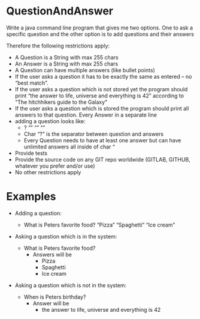 # QuestionAndAnswer

Write a java command line program that gives me two options. 
One to ask a specific question and the other option is to add questions and their answers

Therefore the following restrictions apply:
  - A Question is a String with max 255 chars
  - An Answer is a String with max 255 chars
  - A Question can have multiple answers (like bullet points)
  - If the user asks a question it has to be exactly the same as entered – no “best match”.
  - If the user asks a question which is not stored yet the program should print “the answer to life, universe and everything is 42” according to “The hitchhikers guide to the Galaxy”
  - If the user asks a question which is  stored the program should print all answers to that question. Every Answer in a separate line
  - adding a question looks like: 
    - <question>? “<answer1>” “<answer2>” “<answerX>”
    - Char “?” is the separator between question and answers
    - Every Question needs to have at least one answer but can have unlimited answers all inside of char “
  - Provide tests
  - Provide the source code on any GIT repo worldwide (GITLAB, GITHUB, whatever you prefer and/or use)
  - No other restrictions apply
 
# Examples

  - Adding a question: 
    - What is Peters favorite food? “Pizza” “Spaghetti” “Ice cream”

  - Asking a question which is in the system: 
    - What is Peters favorite food? 
      - Answers will be 
        - Pizza
        - Spaghetti
        - Ice cream

  - Asking a question which is not in the system: 
    - When is Peters birthday? 
      - Answer will be 
        - the answer to life, universe and everything is 42

